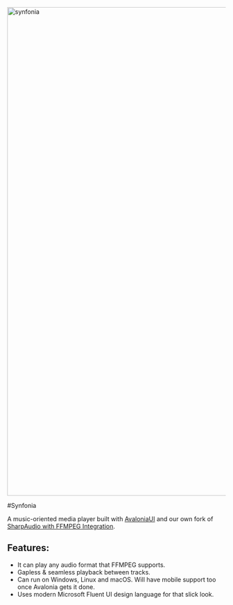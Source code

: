 <img width="1128" alt="synfonia" src="https://user-images.githubusercontent.com/4672627/84707589-5b69a880-af35-11ea-87a6-7ad57a31d314.png">

#Synfonia

A music-oriented media player built with [AvaloniaUI](https://github.com/AvaloniaUI/Avalonia/) and our own fork of [SharpAudio with FFMPEG Integration](https://github.com/jmacato/SharpAudio).  

## Features:

- It can play any audio format that FFMPEG supports. 
- Gapless & seamless playback between tracks.
- Can run on Windows, Linux and macOS. Will have mobile support too once Avalonia gets it done.
- Uses modern Microsoft Fluent UI design language for that slick look.
